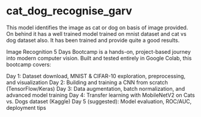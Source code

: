 # cat_dog_recognise_garv
This model identifies the image as cat or dog on basis of image provided. On behind it has a well trained model trained on mnist dataset and cat vs dog dataset also. It has been trained and provide quite a good results.

Image Recognition 5 Days Bootcamp is a hands-on, project-based journey into modern computer vision. Built and tested entirely in Google Colab, this bootcamp covers:

Day 1: Dataset download, MNIST & CIFAR-10 exploration, preprocessing, and visualization
Day 2: Building and training a CNN from scratch (TensorFlow/Keras)
Day 3: Data augmentation, batch normalization, and advanced model training
Day 4: Transfer learning with MobileNetV2 on Cats vs. Dogs dataset (Kaggle)
Day 5 (suggested): Model evaluation, ROC/AUC, deployment tips
